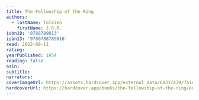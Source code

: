 ```yaml
---
title: The Fellowship of the Ring
authors:
  - lastName: Tolkien
    firstName: J.R.R.
isbn10: '0788789813'
isbn13: '9780788789816'
read: 2022-08-11
rating:
yearPublished: 1954
reading: false
asin:
subtitle:
narrators:
coverImageUrl: https://assets.hardcover.app/external_data/60317439/7b1ee0c176bc47adc4fcf2a5b695989577f907c2.jpeg
hardcoverUrl: https://hardcover.app/books/the-fellowship-of-the-ring/editions/16862026
---
```

